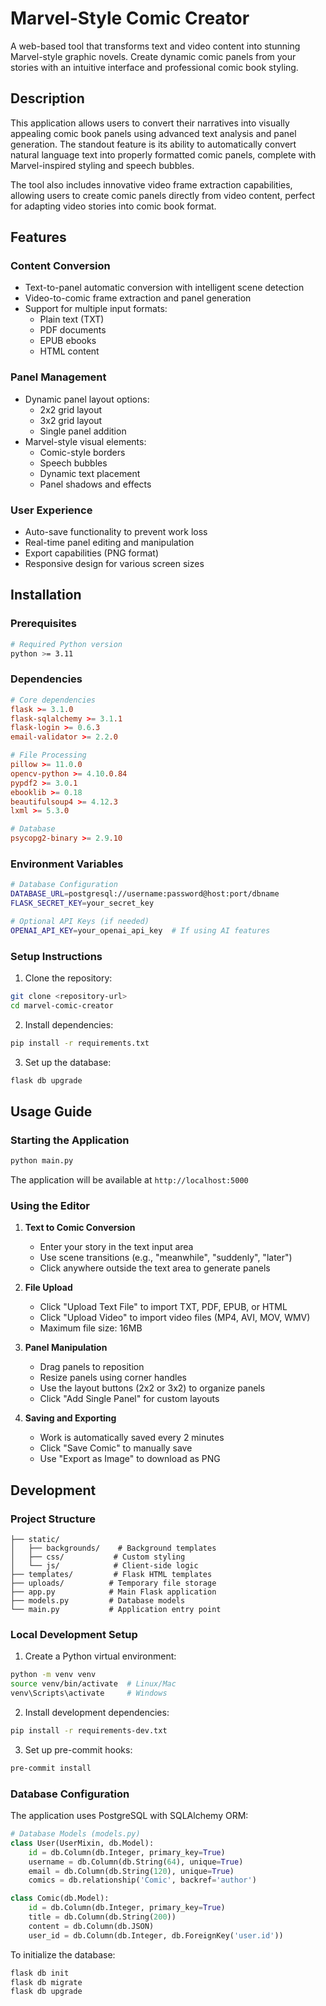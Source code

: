 # Marvel-Style Comic Creator

A web-based tool that transforms text and video content into stunning Marvel-style graphic novels. Create dynamic comic panels from your stories with an intuitive interface and professional comic book styling.

## Description

This application allows users to convert their narratives into visually appealing comic book panels using advanced text analysis and panel generation. The standout feature is its ability to automatically convert natural language text into properly formatted comic panels, complete with Marvel-inspired styling and speech bubbles.

The tool also includes innovative video frame extraction capabilities, allowing users to create comic panels directly from video content, perfect for adapting video stories into comic book format.

## Features

### Content Conversion
- Text-to-panel automatic conversion with intelligent scene detection
- Video-to-comic frame extraction and panel generation
- Support for multiple input formats:
  - Plain text (TXT)
  - PDF documents
  - EPUB ebooks
  - HTML content

### Panel Management
- Dynamic panel layout options:
  - 2x2 grid layout
  - 3x2 grid layout
  - Single panel addition
- Marvel-style visual elements:
  - Comic-style borders
  - Speech bubbles
  - Dynamic text placement
  - Panel shadows and effects

### User Experience
- Auto-save functionality to prevent work loss
- Real-time panel editing and manipulation
- Export capabilities (PNG format)
- Responsive design for various screen sizes

## Installation

### Prerequisites
```bash
# Required Python version
python >= 3.11
```

### Dependencies
```toml
# Core dependencies
flask >= 3.1.0
flask-sqlalchemy >= 3.1.1
flask-login >= 0.6.3
email-validator >= 2.2.0

# File Processing
pillow >= 11.0.0
opencv-python >= 4.10.0.84
pypdf2 >= 3.0.1
ebooklib >= 0.18
beautifulsoup4 >= 4.12.3
lxml >= 5.3.0

# Database
psycopg2-binary >= 2.9.10
```

### Environment Variables
```bash
# Database Configuration
DATABASE_URL=postgresql://username:password@host:port/dbname
FLASK_SECRET_KEY=your_secret_key

# Optional API Keys (if needed)
OPENAI_API_KEY=your_openai_api_key  # If using AI features
```

### Setup Instructions
1. Clone the repository:
```bash
git clone <repository-url>
cd marvel-comic-creator
```

2. Install dependencies:
```bash
pip install -r requirements.txt
```

3. Set up the database:
```bash
flask db upgrade
```

## Usage Guide

### Starting the Application
```bash
python main.py
```
The application will be available at `http://localhost:5000`

### Using the Editor

1. **Text to Comic Conversion**
   - Enter your story in the text input area
   - Use scene transitions (e.g., "meanwhile", "suddenly", "later")
   - Click anywhere outside the text area to generate panels

2. **File Upload**
   - Click "Upload Text File" to import TXT, PDF, EPUB, or HTML
   - Click "Upload Video" to import video files (MP4, AVI, MOV, WMV)
   - Maximum file size: 16MB

3. **Panel Manipulation**
   - Drag panels to reposition
   - Resize panels using corner handles
   - Use the layout buttons (2x2 or 3x2) to organize panels
   - Click "Add Single Panel" for custom layouts

4. **Saving and Exporting**
   - Work is automatically saved every 2 minutes
   - Click "Save Comic" to manually save
   - Use "Export as Image" to download as PNG

## Development

### Project Structure
```
├── static/
│   ├── backgrounds/    # Background templates
│   ├── css/           # Custom styling
│   └── js/            # Client-side logic
├── templates/         # Flask HTML templates
├── uploads/          # Temporary file storage
├── app.py            # Main Flask application
├── models.py         # Database models
└── main.py           # Application entry point
```

### Local Development Setup
1. Create a Python virtual environment:
```bash
python -m venv venv
source venv/bin/activate  # Linux/Mac
venv\Scripts\activate     # Windows
```

2. Install development dependencies:
```bash
pip install -r requirements-dev.txt
```

3. Set up pre-commit hooks:
```bash
pre-commit install
```

### Database Configuration
The application uses PostgreSQL with SQLAlchemy ORM:

```python
# Database Models (models.py)
class User(UserMixin, db.Model):
    id = db.Column(db.Integer, primary_key=True)
    username = db.Column(db.String(64), unique=True)
    email = db.Column(db.String(120), unique=True)
    comics = db.relationship('Comic', backref='author')

class Comic(db.Model):
    id = db.Column(db.Integer, primary_key=True)
    title = db.Column(db.String(200))
    content = db.Column(db.JSON)
    user_id = db.Column(db.Integer, db.ForeignKey('user.id'))
```

To initialize the database:
```bash
flask db init
flask db migrate
flask db upgrade
```
